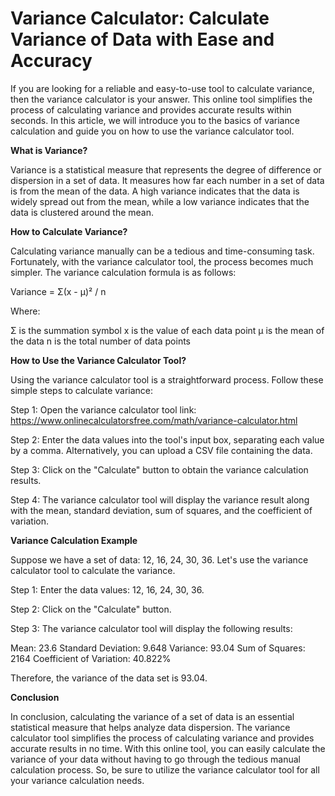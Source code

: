 Variance Calculator: Calculate Variance of Data with Ease and Accuracy
======================================================================

If you are looking for a reliable and easy-to-use tool to calculate variance, then the variance calculator is your answer. This online tool simplifies the process of calculating variance and provides accurate results within seconds. In this article, we will introduce you to the basics of variance calculation and guide you on how to use the variance calculator tool.

**What is Variance?**

Variance is a statistical measure that represents the degree of difference or dispersion in a set of data. It measures how far each number in a set of data is from the mean of the data. A high variance indicates that the data is widely spread out from the mean, while a low variance indicates that the data is clustered around the mean.

**How to Calculate Variance?**

Calculating variance manually can be a tedious and time-consuming task. Fortunately, with the variance calculator tool, the process becomes much simpler. The variance calculation formula is as follows:

Variance = Σ(x - μ)² / n

Where:

Σ is the summation symbol x is the value of each data point μ is the mean of the data n is the total number of data points

**How to Use the Variance Calculator Tool?**

Using the variance calculator tool is a straightforward process. Follow these simple steps to calculate variance:

Step 1: Open the variance calculator tool link: <https://www.onlinecalculatorsfree.com/math/variance-calculator.html>

Step 2: Enter the data values into the tool's input box, separating each value by a comma. Alternatively, you can upload a CSV file containing the data.

Step 3: Click on the "Calculate" button to obtain the variance calculation results.

Step 4: The variance calculator tool will display the variance result along with the mean, standard deviation, sum of squares, and the coefficient of variation.

**Variance Calculation Example**

Suppose we have a set of data: 12, 16, 24, 30, 36. Let's use the variance calculator tool to calculate the variance.

Step 1: Enter the data values: 12, 16, 24, 30, 36.

Step 2: Click on the "Calculate" button.

Step 3: The variance calculator tool will display the following results:

Mean: 23.6 Standard Deviation: 9.648 Variance: 93.04 Sum of Squares: 2164 Coefficient of Variation: 40.822%

Therefore, the variance of the data set is 93.04.

**Conclusion**

In conclusion, calculating the variance of a set of data is an essential statistical measure that helps analyze data dispersion. The variance calculator tool simplifies the process of calculating variance and provides accurate results in no time. With this online tool, you can easily calculate the variance of your data without having to go through the tedious manual calculation process. So, be sure to utilize the variance calculator tool for all your variance calculation needs.